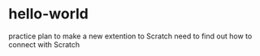 # hello-world
practice
plan to make a new extention to Scratch
need to find out how to connect with Scratch
